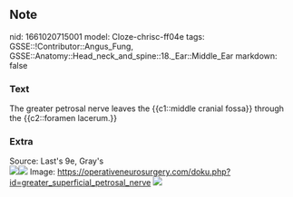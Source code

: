 ## Note
nid: 1661020715001
model: Cloze-chrisc-ff04e
tags: GSSE::!Contributor::Angus_Fung, GSSE::Anatomy::Head_neck_and_spine::18._Ear::Middle_Ear
markdown: false

### Text
The greater petrosal nerve leaves the {{c1::middle cranial fossa}} through the {{c2::foramen lacerum.}}

### Extra
<div>
  <div>
    Source: Last's 9e, Gray's
  </div>
  <div><img src=
  "paste-7b9f4eea4267b161c2e62dd63ffd530e70adbae8.jpg"><img src= 
  "paste-c50661dddcad2dd272b396994ce3a6563bf62b42.jpg"> Image:
  <a href= 
  "https://operativeneurosurgery.com/doku.php?id=greater_superficial_petrosal_nerve">
  https://operativeneurosurgery.com/doku.php?id=greater_superficial_petrosal_nerve</a>
  <img src=
  "fetch-4e5a969e84a7ef5eaddd271d84ce8a95cf981e96.php"></div>
</div>
